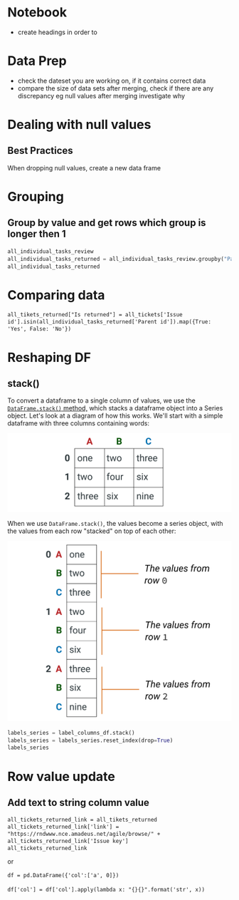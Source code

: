 # Notebook

- create headings in order to

# Data Prep

- check the dateset you are working on, if it contains correct data
- compare the size of data sets after merging, check if there are any discrepancy eg null values after merging investigate why

# Dealing with null values

## Best Practices

When dropping null values, create a new data frame

# Grouping

## Group by value and get rows which group is longer then 1

```python
all_individual_tasks_review
all_individual_tasks_returned = all_individual_tasks_review.groupby("Parent id").filter(lambda x: len(x) > 1)
all_individual_tasks_returned
```

# Comparing data

```
all_tikets_returned["Is returned"] = all_tickets['Issue id'].isin(all_individual_tasks_returned['Parent id']).map({True: 'Yes', False: 'No'})

```

# Reshaping DF

## stack()

To convert a dataframe to a single column of values, we use the [`DataFrame.stack()` method,](http://pandas.pydata.org/pandas-docs/stable/reference/api/pandas.DataFrame.stack.html#pandas.DataFrame.stack) which stacks a dataframe object into a Series object. Let's look at a diagram of how this works. We'll start with a simple dataframe with three columns containing words:

![Sample dataframe](images/stack_count_1.svg)

When we use `DataFrame.stack()`, the values become a series object, with the values from each row "stacked" on top of each other:

![Stacked dataframe](images/stack_count_2.svg)

```python
labels_series = label_columns_df.stack()
labels_series = labels_series.reset_index(drop=True)
labels_series
```




# Row value update

## Add text to string column value

```
all_tickets_returned_link = all_tikets_returned
all_tickets_returned_link['link'] = "https://rndwww.nce.amadeus.net/agile/browse/" + all_tickets_returned_link['Issue key']
all_tickets_returned_link
```

or

```
df = pd.DataFrame({'col':['a', 0]})

df['col'] = df['col'].apply(lambda x: "{}{}".format('str', x))
```
